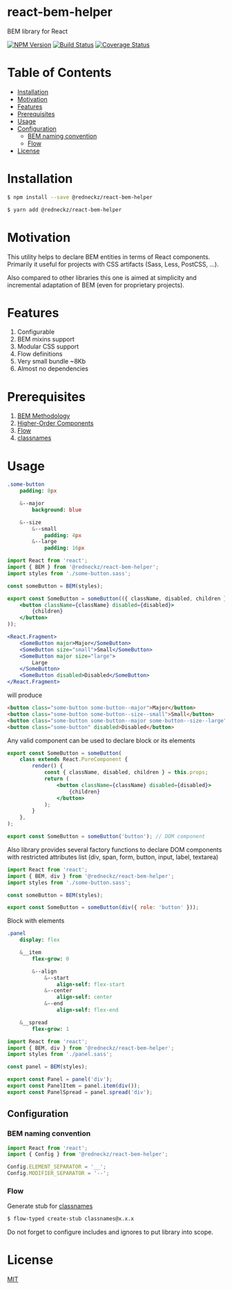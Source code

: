 # react-bem-helper

BEM library for React

[![NPM Version][npm-image]][npm-url]
[![Build Status][travis-image]][travis-url]
[![Coverage Status][coveralls-image]][coveralls-url]

# Table of Contents

-   [Installation](#installation)
-   [Motivation](#motivation)
-   [Features](#features)
-   [Prerequisites](#prerequisites)
-   [Usage](#usage)
-   [Configuration](#configuration)
    -   [BEM naming convention](#bem-naming-convention)
    -   [Flow](#flow)
-   [License](#license)

# Installation

```bash
$ npm install --save @redneckz/react-bem-helper
```

```bash
$ yarn add @redneckz/react-bem-helper
```

# Motivation

This utility helps to declare BEM entities in terms of React components.
Primarily it useful for projects with CSS artifacts (Sass, Less, PostCSS, ...).

Also compared to other libraries this one is aimed at simplicity and
incremental adaptation of BEM (even for proprietary projects).

# Features

1.  Configurable
2.  BEM mixins support
3.  Modular CSS support
4.  Flow definitions
5.  Very small bundle ~8Kb
6.  Almost no dependencies

# Prerequisites

1.  [BEM Methodology](https://en.bem.info/methodology/)
2.  [Higher-Order Components](https://reactjs.org/docs/higher-order-components.html)
3.  [Flow](https://flow.org/en/)
4.  [classnames](https://www.npmjs.com/package/classnames)

# Usage

```sass
.some-button
    padding: 8px

    &--major
        background: blue

    &--size
        &--small
            padding: 4px
        &--large
            padding: 16px
```

```jsx
import React from 'react';
import { BEM } from '@redneckz/react-bem-helper';
import styles from './some-button.sass';

const someButton = BEM(styles);

export const SomeButton = someButton(({ className, disabled, children }) => (
    <button className={className} disabled={disabled}>
        {children}
    </button>
));
```

```jsx
<React.Fragment>
    <SomeButton major>Major</SomeButton>
    <SomeButton size="small">Small</SomeButton>
    <SomeButton major size="large">
        Large
    </SomeButton>
    <SomeButton disabled>Disabled</SomeButton>
</React.Fragment>
```

will produce

```html
<button class="some-button some-button--major">Major</button>
<button class="some-button some-button--size--small">Small</button>
<button class="some-button some-button--major some-button--size--large">Large</button>
<button class="some-button" disabled>Disabled</button>
```

Any valid component can be used to declare block or its elements

```jsx
export const SomeButton = someButton(
    class extends React.PureComponent {
        render() {
            const { className, disabled, children } = this.props;
            return (
                <button className={className} disabled={disabled}>
                    {children}
                </button>
            );
        }
    },
);
```

```javascript
export const SomeButton = someButton('button'); // DOM component
```

Also library provides several factory functions to declare DOM components
with restricted attributes list (div, span, form, button, input, label, textarea)

```javascript
import React from 'react';
import { BEM, div } from '@redneckz/react-bem-helper';
import styles from './some-button.sass';

const someButton = BEM(styles);

export const SomeButton = someButton(div({ role: 'button' }));
```

Block with elements

```sass
.panel
    display: flex

    &__item
        flex-grow: 0

        &--align
            &--start
                align-self: flex-start
            &--center
                align-self: center
            &--end
                align-self: flex-end

    &__spread
        flex-grow: 1
```

```javascript
import React from 'react';
import { BEM, div } from '@redneckz/react-bem-helper';
import styles from './panel.sass';

const panel = BEM(styles);

export const Panel = panel('div');
export const PanelItem = panel.item(div());
export const PanelSpread = panel.spread('div');
```

## Configuration

### BEM naming convention

```javascript
import React from 'react';
import { Config } from '@redneckz/react-bem-helper';

Config.ELEMENT_SEPARATOR = '__';
Config.MODIFIER_SEPARATOR = '--';
```

### Flow

Generate stub for [classnames](https://www.npmjs.com/package/classnames)

```bash
$ flow-typed create-stub classnames@x.x.x
```

Do not forget to configure includes and ignores to put library into scope.

# License

[MIT](http://vjpr.mit-license.org)

[npm-image]: https://badge.fury.io/js/%40redneckz%2Freact-bem-helper.svg
[npm-url]: https://www.npmjs.com/package/%40redneckz%2Freact-bem-helper
[travis-image]: https://travis-ci.org/redneckz/react-bem-helper.svg?branch=master
[travis-url]: https://travis-ci.org/redneckz/react-bem-helper
[coveralls-image]: https://coveralls.io/repos/github/redneckz/react-bem-helper/badge.svg?branch=master
[coveralls-url]: https://coveralls.io/github/redneckz/react-bem-helper?branch=master
